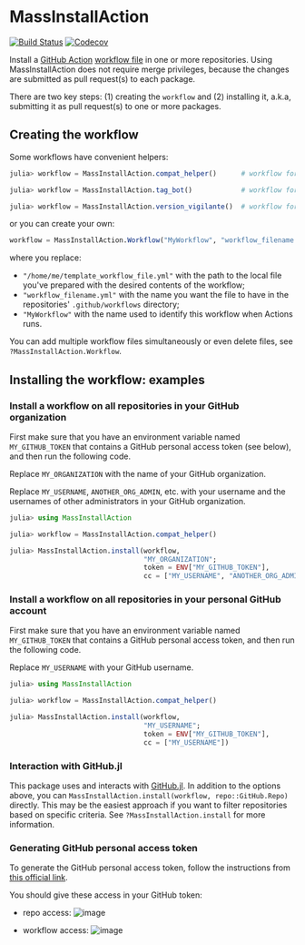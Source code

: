 # MassInstallAction

[![Build Status](https://github.com/julia-actions/MassInstallAction.jl/workflows/CI/badge.svg)](https://github.com/julia-actions/MassInstallAction.jl/actions?query=workflow%3ACI)
[![Codecov](https://codecov.io/gh/julia-actions/MassInstallAction.jl/branch/master/graph/badge.svg)](https://codecov.io/gh/julia-actions/MassInstallAction.jl)

Install a [GitHub Action](https://docs.github.com/en/free-pro-team@latest/actions) [workflow file](https://docs.github.com/en/free-pro-team@latest/actions/reference/workflow-syntax-for-github-actions) in one or more repositories.
Using MassInstallAction does not require merge privileges,
because the changes are submitted as pull request(s) to each package.

There are two key steps: (1) creating the `workflow` and (2) installing it, a.k.a,
submitting it as pull request(s) to one or more packages.

## Creating the workflow

Some workflows have convenient helpers:

```julia
julia> workflow = MassInstallAction.compat_helper()      # workflow for https://github.com/JuliaRegistries/CompatHelper.jl

julia> workflow = MassInstallAction.tag_bot()            # workflow for https://github.com/JuliaRegistries/TagBot

julia> workflow = MassInstallAction.version_vigilante()  # workflow for https://github.com/bcbi/VersionVigilante.jl
```

or you can create your own:

```julia
workflow = MassInstallAction.Workflow("MyWorkflow", "workflow_filename.yml" => read("/home/me/template_workflow_file.yml", String))
```

where you replace:

- `"/home/me/template_workflow_file.yml"` with the path to the local file you've prepared with the desired contents of the workflow;
- `"workflow_filename.yml"` with the name you want the file to have in the repositories' `.github/workflows` directory;
- `"MyWorkflow"` with the name used to identify this workflow when Actions runs.

You can add multiple workflow files simultaneously or even delete files, see `?MassInstallAction.Workflow`.


## Installing the workflow: examples

### Install a workflow on all repositories in your GitHub organization

First make sure that you have an environment variable
named `MY_GITHUB_TOKEN` that contains a GitHub personal
access token (see below), and then run the following code.

Replace
`MY_ORGANIZATION` with the name of your GitHub
organization.

Replace `MY_USERNAME`, `ANOTHER_ORG_ADMIN`, etc. with your username and the
usernames of other administrators in your GitHub
organization.

```julia
julia> using MassInstallAction

julia> workflow = MassInstallAction.compat_helper()

julia> MassInstallAction.install(workflow,
                                 "MY_ORGANIZATION";
                                 token = ENV["MY_GITHUB_TOKEN"],
                                 cc = ["MY_USERNAME", "ANOTHER_ORG_ADMIN"])
```

### Install a workflow on all repositories in your personal GitHub account

First make sure that you have an environment variable
named `MY_GITHUB_TOKEN` that contains a GitHub personal
access token, and then run the following code.

Replace `MY_USERNAME` with your GitHub username.

```julia
julia> using MassInstallAction

julia> workflow = MassInstallAction.compat_helper()

julia> MassInstallAction.install(workflow,
                                 "MY_USERNAME";
                                 token = ENV["MY_GITHUB_TOKEN"],
                                 cc = ["MY_USERNAME"])
```

### Interaction with GitHub.jl

This package uses and interacts with [GitHub.jl](https://github.com/JuliaWeb/GitHub.jl). In addition to the options above, you can `MassInstallAction.install(workflow, repo::GitHub.Repo)` directly. This may be the easiest approach if you want to filter repositories based on specific criteria. See `?MassInstallAction.install` for more information.

### Generating GitHub personal access token

To generate the GitHub personal access token, follow the instructions from [this official link](https://docs.github.com/en/free-pro-team@latest/github/authenticating-to-github/creating-a-personal-access-token).

You should give these access in your GitHub token:

- repo access:
![image](https://user-images.githubusercontent.com/16418197/97649382-329a0980-1a25-11eb-8bc1-70f36c882586.png)

- workflow access:
![image](https://user-images.githubusercontent.com/16418197/97649452-5eb58a80-1a25-11eb-8c19-93628a349d9b.png)
